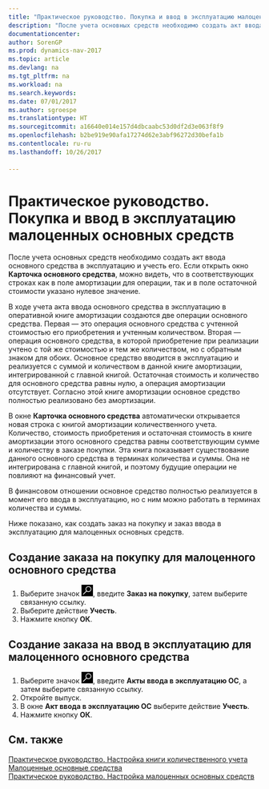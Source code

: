 ```yaml
---
title: "Практическое руководство. Покупка и ввод в эксплуатацию малоценных основных средств"
description: "После учета основных средств необходимо создать акт ввода основного средства в эксплуатацию и учесть его."
documentationcenter: 
author: SorenGP
ms.prod: dynamics-nav-2017
ms.topic: article
ms.devlang: na
ms.tgt_pltfrm: na
ms.workload: na
ms.search.keywords: 
ms.date: 07/01/2017
ms.author: sgroespe
ms.translationtype: HT
ms.sourcegitcommit: a16640e014e157d4dbcaabc53d0df2d3e063f8f9
ms.openlocfilehash: b2be919e90afa17274d62e3abf96272d30befa1b
ms.contentlocale: ru-ru
ms.lasthandoff: 10/26/2017

---
```

# <a name="how-to-purchase-and-release-undepreciable-fixed-assets"></a>Практическое руководство. Покупка и ввод в эксплуатацию малоценных основных средств
После учета основных средств необходимо создать акт ввода основного средства в эксплуатацию и учесть его. Если открыть окно **Карточка основного средства**, можно видеть, что в соответствующих строках как в поле амортизации для операции, так и в поле остаточной стоимости указано нулевое значение.  

В ходе учета акта ввода основного средства в эксплуатацию в оперативной книге амортизации создаются две операции основного средства. Первая — это операция основного средства с учтенной стоимостью его приобретения и учтенным количеством. Вторая — операция основного средства, в которой приобретение при реализации учтено с той же стоимостью и тем же количеством, но с обратным знаком для обоих. Основное средство вводится в эксплуатацию и реализуется с суммой и количеством в данной книге амортизации, интегрированной с главной книгой. Остаточная стоимость и количество для основного средства равны нулю, а операция амортизации отсутствует. Согласно этой книге амортизации основное средство полностью реализовано без амортизации.  

В окне **Карточка основного средства** автоматически открывается новая строка с книгой амортизации количественного учета. Количество, стоимость приобретения и остаточная стоимость в книге амортизации этого основного средства равны соответствующим сумме и количеству в заказе покупки. Эта книга показывает существование данного основного средства в терминах количества и суммы. Она не интегрирована с главной книгой, и поэтому будущие операции не повлияют на финансовый учет.  

В финансовом отношении основное средство полностью реализуется в момент его ввода в эксплуатацию, но с ним можно работать в терминах количества и суммы.  

Ниже показано, как создать заказ на покупку и заказ ввода в эксплуатацию для малоценных основных средств.  

## <a name="to-create-a-purchase-order-for-an-undepreciable-fixed-asset"></a>Создание заказа на покупку для малоценного основного средства  

1.  Выберите значок ![Поиск страницы или отчета](../../media/ui-search/search_small.png "Значок поиска страницы или отчета"), введите **Заказ на покупку**, затем выберите связанную ссылку.  
2.  Выберите действие **Учесть**.  
3.  Нажмите кнопку **ОК**.  

## <a name="to-create-a-release-order-for-an-undepreciable-fixed-asset"></a>Создание заказа на ввод в эксплуатацию для малоценного основного средства  

1.  Выберите значок ![Поиск страницы или отчета](../../media/ui-search/search_small.png "Значок поиска страницы или отчета"), введите **Акты ввода в эксплуатацию ОС**, а затем выберите связанную ссылку.  
2.  Откройте выпуск.
3. В окне **Акт ввода в эксплуатацию ОС** выберите действие **Учесть**.  
3.  Нажмите кнопку **ОК**.  

## <a name="see-also"></a>См. также  
 [Практическое руководство. Настройка книги количественного учета](how-to-set-up-a-quantity-book.md)   
 [Малоценные основные средства](undepreciable-fixed-assets.md)   
 [Практическое руководство. Настройка малоценных основных средств](how-to-set-up-undepreciable-fixed-assets.md)   

